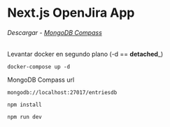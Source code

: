 # Next.js OpenJira App

###### Descargar - [MongoDB Compass](https://www.mongodb.com/try/download/compass)


Levantar docker en segundo plano (-d ==  __detached___) 
```
docker-compose up -d
```

MongoDB Compass url
```
mongodb://localhost:27017/entriesdb
```


```
npm install

npm run dev 
```